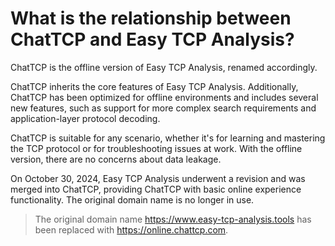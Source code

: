 # What is the relationship between ChatTCP and Easy TCP Analysis?

ChatTCP is the offline version of Easy TCP Analysis, renamed accordingly.

ChatTCP inherits the core features of Easy TCP Analysis. Additionally, ChatTCP has been optimized for offline environments and includes several new features, such as support for more complex search requirements and application-layer protocol decoding.

ChatTCP is suitable for any scenario, whether it's for learning and mastering the TCP protocol or for troubleshooting issues at work. With the offline version, there are no concerns about data leakage.

On October 30, 2024, Easy TCP Analysis underwent a revision and was merged into ChatTCP, providing ChatTCP with basic online experience functionality. The original domain name is no longer in use.

> The original domain name https://www.easy-tcp-analysis.tools has been replaced with https://online.chattcp.com.
